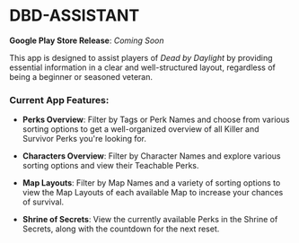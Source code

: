 <h1>DBD-ASSISTANT</h1>
<p><b>Google Play Store Release</b>: <i>Coming Soon</i></p>
<p>This app is designed to assist players of <i>Dead&nbsp;by&nbsp;Daylight</i> by providing essential information in a clear and well-structured layout, regardless of being a beginner or seasoned veteran.</p>
<h3><b>Current App Features</b>:</h3>
<ul>
  <li><p><b>Perks Overview</b>: Filter by Tags or Perk Names and choose from various sorting options to get a well-organized overview of all Killer and Survivor Perks you're looking for.</p></li>
  <li><p><b>Characters Overview</b>: Filter by Character Names and explore various sorting options and view their Teachable Perks.</p></li>
  <li><p><b>Map Layouts</b>: Filter by Map Names and a variety of sorting options to view the Map Layouts of each available Map to increase your chances of survival.</p></li>
  <li><p><b>Shrine of Secrets</b>: View the currently available Perks in the Shrine of Secrets, along with the countdown for the next reset.</p></li>
</ul>
